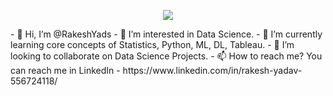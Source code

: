 <p align="center">
  <img src="[https://capsule-render.vercel.app/api?text=Hey Everyone!🕹️&animation=fadeIn&type=waving&color=gradient&height=100](https://capsule-render.vercel.app/api?text=Hey%20Everyone!%F0%9F%95%B9%EF%B8%8F&animation=fadeIn&type=waving%22)"/>
</p>
- 👋 Hi, I’m @RakeshYads
- 👀 I’m interested in Data Science.
- 🌱 I’m currently learning core concepts of Statistics, Python, ML, DL, Tableau.
- 💞️ I’m looking to collaborate on Data Science Projects.
- 📫 How to reach me? You can reach me in LinkedIn - https://www.linkedin.com/in/rakesh-yadav-556724118/

<!---
RakeshYads/RakeshYads is a ✨ special ✨ repository because its `README.md` (this file) appears on your GitHub profile.
You can click the Preview link to take a look at your changes.
--->

